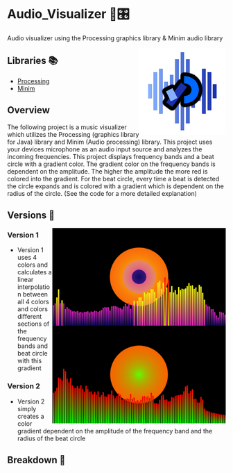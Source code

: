 # Audio_Visualizer 🎵🎛️
Audio visualizer using the Processing graphics library &amp; Minim audio library

<p> 
    <img align='Right' src="https://github.com/Raziz1/Audio_Visualizer/blob/main/images/Visualizer_Logo.png? raw=true" >
</p> 

## Libraries 📚
* [Processing](https://processing.org/)
* [Minim](https://code.compartmental.net/tools/minim/)

## Overview
The following project is a music visualizer which utilizes the Processing (graphics library for Java) library and Minim (Audio processing) library. This project uses your devices microphone as an audio input source and analyzes the incoming frequencies. This project displays frequency bands and a beat circle with a gradient color. The gradient color on the frequency bands is dependent on the amplitude. The higher the amplitude the more red is colored into the gradient. For the beat circle, every time a beat is detected the circle expands and is colored with a gradient which is dependent on the radius of the circle. (See the code for a more detailed explanation)

## Versions 🧾

<p> 
    <img width=400 align='Right' src="https://github.com/Raziz1/Audio_Visualizer/blob/main/images/Visualizer_Version1.png? raw=true" >
    <img width=400 align='Right' src="https://github.com/Raziz1/Audio_Visualizer/blob/main/images/Visualizer_Version2.png? raw=true" >
</p> 

### Version 1
* Version 1 uses 4 colors and calculates a linear interpolation between all 4 colors and colors different sections of the frequency bands and beat circle with this gradient
 
### Version 2
* Version 2 simply creates a color gradient dependent on the amplitude of the frequency band and the radius of the beat circle


## Breakdown 📖


